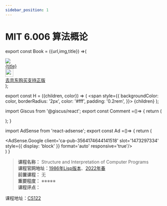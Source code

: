 ```yaml
---
sidebar_position: 1
---
```


# MIT 6.006 算法概论

export const Book = ({url,img,title}) =>(
<div class="bookitem">
  <a href={url} target="_blank" class="book-content">
    <div class="book-img">
      <img src={img} />
    </div>
    <div class="book-detail">
      <div class="book-title">{title}</div>
      <div class="boook-desc">
        <img width="25" height="25" src="https://hackweek-1251009918.cos.ap-shanghai.myqcloud.com/hackway/cs/jd.svg" />
        <div class="book-jd">去京东购买支持正版</div>
      </div>
    </div>
  </a>
  </div> 
);

export const H = ({children, color}) => (
  <span
    style={{
      backgroundColor: color,
      borderRadius: '2px',
      color: '#fff',
      padding: '0.2rem',
    }}>
    {children}
  </span>
);

import Giscus from '@giscus/react';
export const Comment =()=> {
  return (
   <div className="comments-container">
      <Giscus
        src="https://giscus.app/client.js"
        id="comments"
        repo="lidongyx/hackwaydoc"
        repoId="R_kgDOHUMOyA"
        category="Announcements"
        categoryId="DIC_kwDOHUMOyM4CPCtD"
        mapping="title"
        reactionsEnabled="1"
        emitMetadata="0"
        inputPosition="top"
        theme="light"
        lang="zh-CN"
        crossorigin="anonymous"
      />
    </div>
  );
}

import AdSense from 'react-adsense';
export const Ad =()=> {
  return (
    <div className="ad-container">
      <AdSense.Google
        client='ca-pub-3564174644141518'
        slot='1473297334'
        style={{ display: 'block' }}
        format='auto'
        responsive='true'/>
    </div>
  )
}



>**课程名称：** Structure and Interpretation of Computer Programs  
**课程官网地址：**[1986年Lisp版本](https://inst.eecs.berkeley.edu/~cs61c/su21/)、[2022年春](https://cs61c.org/sp22/)  
**前置课程：** 无  
**重要程度：** ※※※※※  
**课程评点：** 

课程地址：[CS122](https://www.cs.cmu.edu/~15122/home.shtml)





<Comment></Comment>

